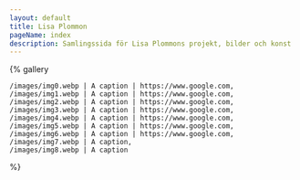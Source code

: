 ```yaml
---
layout: default
title: Lisa Plommon
pageName: index
description: Samlingssida för Lisa Plommons projekt, bilder och konst
---
```

{% gallery

    /images/img0.webp | A caption | https://www.google.com,
    /images/img1.webp | A caption | https://www.google.com,
    /images/img2.webp | A caption | https://www.google.com,
    /images/img3.webp | A caption | https://www.google.com,
    /images/img4.webp | A caption | https://www.google.com,
    /images/img5.webp | A caption | https://www.google.com,
    /images/img6.webp | A caption | https://www.google.com,
    /images/img7.webp | A caption,
    /images/img8.webp | A caption

%}
